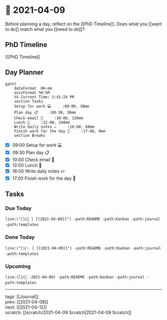 # 📆 2021-04-09

Before planning a day, reflect on the [[PhD Timeline]]. Does what you [[want to do]] match what you [[need to do]]?

## PhD Timeline

![[PhD Timeline]]

## Day Planner
```mermaid
gantt
    dateFormat  HH-mm
    axisFormat %H:%M
    %% Current Time: 5:41:24 PM
    section Tasks
    Setup for work 💻     :09-00, 30mm
    Plan day 📋     :09-30, 30mm
    Check email 📧     :10-00, 120mm
    Lunch 🍙     :12-00, 240mm
    Write daily notes ✏️     :16-00, 60mm
    Finish work for the day 🎉     :17-00, 0mm
    section Breaks

```

- [x] 09:00 Setup for work 💻
- [x] 09:30 Plan day 📋
- [x] 10:00 Check email 📧
- [x] 12:00 Lunch 🍙
- [x] 16:00 Write daily notes ✏️
- [x] 17:00 Finish work for the day 🎉

## Tasks

### Due Today

```query
line:("⬜/🧨 | [[2021-04-09]]") -path:README -path:Kanban -path:journal -path:templates
```

### Done Today

```query
line:("⬜/✨ | [[2021-04-09]]") -path:README -path:Kanban -path:journal -path:templates
```


### Upcoming

```query
line:(⬜/🧨 -2021-04-09) -path:README -path:Kanban -path:journal -path:templates
```

---

tags: [[Journal]]  
prev: [[2021-04-08]]  
next: [[2021-04-12]]  
scratch: [[scratch/2021-04-09 Scratch|2021-04-09 Scratch]]